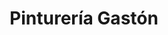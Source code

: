 ---
title: "Pinturería Gastón"
url: /ciudad-autonoma-de-buenos-aires/pintureria-gaston-avenida-varela/
shop: pintura
---